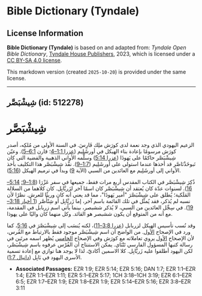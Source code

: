 # Bible Dictionary (Tyndale)

## License Information

**Bible Dictionary (Tyndale)** is based on and adapted from: _Tyndale Open Bible Dictionary_, [Tyndale House Publishers](https://tyndaleopenresources.com/), 2023, which is licensed under a [CC BY-SA 4.0 license](https://creativecommons.org/licenses/by-sa/4.0/legalcode.en).

This markdown version (created `2025-10-20`) is provided under the same license.



--------------------------------

## شِيشْبَصَّر (id: 512278)

شِيشْبَصَّر
===========

الزعيم اليهودي الذي وجد نعمة لدى كورَش ملِك فَارِسَ. في السنة الأولى من مُلكِه، أصدر كورَش مرسومًا بإعادة بناء الهيكل في أورشَلِيم ([عزرا 1:1–4](https://ref.ly/Ezra1:1-Ezra1:4)؛ قارن [6:1–5](https://ref.ly/Ezra6:1-Ezra6:5)). وعيّن شِيشْبَصَّر حاكمًا على يَهوذَا ([عزرا 5:14](https://ref.ly/Ezra5:14)) وسلَّمه الأواني الذهبية والفضية التي كان نَبوخَذْنَاصَّر قد أخذها عندما استولى على أورشَلِيم ([1:7–9](https://ref.ly/Ezra1:7-Ezra1:9)). نفَّذ شِيشْبَصَّر هذا التكليف بأخذ الأواني إلى أورشَلِيم مع العائدين من السبي (الآية [9](https://ref.ly/Ezra1:9)) وبدأ في ترميم الهيكل ([5:16](https://ref.ly/Ezra5:16)).

ذُكِرَ شِيشْبَصَّر في الكتاب المقدس أربع مرات فقط، جميعها في سفر عَزْرَا ([1:8–9؛](https://ref.ly/Ezra1:8-Ezra1:9) [5:14–16](https://ref.ly/Ezra5:14-Ezra5:16)). لسنوات عدّة كان يُعتقد أن شِيشْبَصَّر كان اسمًا آخر لزَربَّابِل. كان كلاهما من السلالة المَلَكية؛ يُطلق على شِيشْبَصَّرَ "أمير يَهوذَا"، مما قد يعني أنه كان وريثًا للعرش. نظرًا لأن نسبه لم يُذكر، فقد يُمثَّل في تلك القائمة باسم آخر، إما زَربَّابِل أو شِنْأَصَّر ([1 أخبار 3:18–19](https://ref.ly/1Chr3:18-1Chr3:19)). في سِجِّل العائدين من السبي، لا يُذكر ششبصر، بينما يأتي اسم زربابل في المقدمة، مع أنه من المتوقع أن يكون ششبصر هو القائد. وكل منهما كان واليًا على يهوذا. 

وقد نُسب تأسيس الهيكل لزربابل ([عزرا 3:8–11](https://ref.ly/Ezra3:8-Ezra3:11))، لكنه يُنسَب إلى شِيشْبَصَّرَ في [5:16](https://ref.ly/Ezra5:16)، كما ورد في الإصحاح [الأول](https://ref.ly/Ezra1:1-Ezra1:11). من الواضح أن اسم شِيشْبَصَّر موجود فقط بالارتباط مع الفُرس، لأن الإصحاح [الأول](https://ref.ly/Ezra1:1-Ezra1:11) يروي تعاملاته مع كورَش وفي الإصحاح [الخامس](https://ref.ly/Ezra5:1-Ezra5:17) يُظهر اسمه مرتَين في رسالة كتبها المسؤول الفارسي تَتْنَاي. يمكن الاستنتاج أن الفُرْس عرفوه باسم شِيشْبَصَّر، لكن اليهود أطلقوا عليه زَربَّابِل. كلا الاسمين أكاديّ، لذا لا يوجد هنا توازي مع إعادة تسمية الأسرى اليهود في بَابِل ([دانيال 1:7](https://ref.ly/Dan1:7)).

* **Associated Passages:** EZR 1:9; EZR 5:14; EZR 5:16; DAN 1:7; EZR 1:1–EZR 1:4; EZR 1:1–EZR 1:11; EZR 5:1–EZR 5:17; 1CH 3:18–1CH 3:19; EZR 6:1–EZR 6:5; EZR 1:7–EZR 1:9; EZR 1:8–EZR 1:9; EZR 5:14–EZR 5:16; EZR 3:8–EZR 3:11

